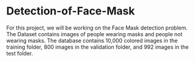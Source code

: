 # Detection-of-Face-Mask
For this project, we will be working on the Face Mask detection problem.  The Dataset contains images of people wearing masks and people not wearing masks. The database contains 10,000 colored images in the training folder, 800 images in the validation folder, and 992 images in the test folder.
